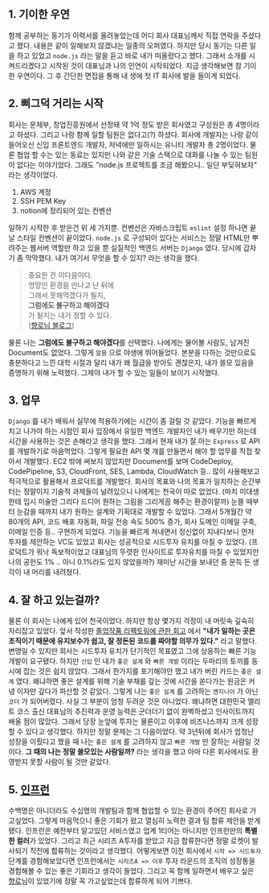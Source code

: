 ## 1\. 기이한 우연

함께 공부하는 동기가 이력서를 올려놓았는데 어디 회사 대표님께서 직접 연락을 주셨다고 했다. 
내용은 같이 일해보지 않겠냐는 일종의 오퍼였다. 하지만 당시 동기는 다른 일을 하고 있었고 `node.js` 라는 말을 듣고
바로 내가 떠올랐다고 했다. 그래서 소개를 시켜드리겠다고 시작된 것이 대표님과 나의 인연이 시작되었다. 
지금 생각해보면 참 기이한 우연이다. 그 후 간단한 면접을 통해 내 생에 첫 IT 회사에 발을 들이게 되었다.

## 2\. 삐그덕 거리는 시작

회사는 문체부, 창업진흥원에서 선정돼 약 1억 정도 받은 회사였고 구성원은 총 4명이라고 하셨다. 
그리고 나랑 함께 일할 팀원은 없다고(?) 하셨다. 회사에 개발자는 나랑 같이 들어오신 신입 프론트엔드 개발자, 
저녁에만 일하시는 유니티 개발자 총 2명이었다. 물론 협업 할 수는 있는 동료는 있지만 나와 같은 기술 스택으로 
대화를 나눌 수 있는 팀원이 없다는 이야기었다. 그래도 "node.js 프로젝트를 조금 해봤으니.. 일단 부딪혀보자" 
라는 생각이었다.  
1. AWS 계정  
2. SSH PEM Key  
3. notion에 정리되어 있는 컨벤션

일하기 시작한 후 받은건 위 세 가지뿐. 컨벤션은 자바스크립트 `eslint` 설정 하나면 끝날 스타일 컨벤션이 끝이었다.
`node.js` 로 구성되어 있다는 서비스는 정말 HTML만 뿌려주는 웹서버 역할만 하고 있을 뿐 
실질적인 백엔드 서버는 `Django` 였다. 당시에 갑자기 좀 막막했다. 내가 여기서 무엇을 할 수 있지? 
라는 생각을 했다.

> 중요한 건 이다음이다.  
> 엉망인 환경을 만나고 난 뒤에  
> 그래서 못해먹겠다가 될지,  
> **그럼에도 불구하고 해야겠다**  
> 가 될지는 내가 정할 수 있다.  
> ([향로님 블로그](https://jojoldu.tistory.com/599))

물론 나는 **그럼에도 불구하고 해야겠다**를 선택했다. 나에게는 물어볼 사람도, 
남겨진 Document도 없었다. 그렇게 `알몸` 으로 야생에 뛰어들었다. 본분을 다하는 것만으로도 
충분하다고 느낀 대학 시절과 달리 내가 왜 월급을 받아도 괜찮은지, 내가 쓸모 있음을 증명하기 위해 
노력했다. 그제야 내가 할 수 있는 일들이 보이기 시작했다.

## 3\. 업무

`Django` 를 내가 배워서 실무에 적용하기에는 시간이 좀 걸릴 것 같았다. 
기능을 빠르게 치고 나가야 하는 시점인 회사 입장에서 유일한 백엔드 개발자인 
내가 배우기만 하는데 시간을 사용하는 것은 손해라고 생각을 했다. 
그래서 현재 내가 잘 아는 `Express` 로 API를 개발하기로 마음먹었다. 
그렇게 필요한 API 몇 개를 만들면서 해야 할 업무를 직접 찾아서 개발했다. 
EC2 밖에 써보지 않았지만 Document를 보며 CodeDeploy, CodePipeline, S3, 
CloudFront, SES, Lambda, CloudWatch 등.. 많이 사용해보고 적극적으로 활용해서 
프로덕트를 개발했다. 회사의 목표와 나의 목표가 일치하는 순간부터는 정말이지 기술적 과제들이 
널려있으니 나에게는 천국이 따로 없었다. (마치 미대생한테 입시 미술만 그리다 드디어 원하는 
그림을 그리게끔 해주는 환경이랄까) 눈뜰 때부터 눈감을 때까지 내가 원하는 설계와 기획대로 개발할 수 있었다. 
그래서 5개월간 약 80개의 API, 코드 배포 자동화, 파일 전송 속도 500% 증가, 회사 도메인 이메일 구축, 
이메일 인증 등.. 구현하게 되었다. 기능을 빠르게 쳐내면서 정신없이 지내다보니 먼저 투자를 제안하는 VC도 있었고 회사는 성공적으로 시드투자 유치를 마칠 수 있었다. (프로덕트가 워낙 독보적이었고 대표님의 뚜렷한 인사이트로 투자유치를 마칠 수 있었지만 나의 공헌도 1% .. 아니 0.1%라도 있지 않았을까?) 재미난 시간을 보내던 중 문득 든 생각이 내 머리를 내려쳤다.

## 4\. 잘 하고 있는걸까?

물론 이 회사는 나에게 있어 천국이었다. 하지만 항상 몇가지 걱정이 내 머릿속 깊숙히 자리잡고 있었다. 앞서 작성한 
[졸업작품 리펙토링에 관한 회고](https://charming-kyu.tistory.com/15) 에서 
**"내가 일하는 곳은 조직이기 때문에 유지보수가 쉽고, 잘 정돈된 코드를 짜야할 의무가 있다."**
라고 말했다. 변명일 수 있지만 회사는 시드투자 유치가 단기적인 목표였고 그에 상응하는 빠른 기능 개발이 요구됐다.
하지만 `신입` 인 내가 `좋은 설계` 와 `빠른 개발` 이라는 두마리의 토끼를 동시에 잡는 것은 쉽지 않았다. 그래서 
한가지를 포기해야만 했고 내가 버린 카드는 `좋은 설계` 였다. 왜냐하면 좋은 설계를 위해 기술 부채를 갚는 것에 시간을 쏟다가는
원금은 커녕 이자만 갚다가 파산할 것 같았다. 그렇게 나는 `좋은 설계` 를 고려하는 `엔지니어` 가 아닌 `코더` 가 되어버렸다. 
사실 그 부분이 엄청 두려운 것은 아니었다. 왜냐하면 대한민국 엘리트 코스 출신 대표님의 추진력과 운영 능력은 
군더더기 없이 완벽하셨고 인사이트까지 배울 점이 많았다. 그래서 당장 눈앞에 투자는 물론이고 이후에 비즈니스까지 
크게 성장할 수 있다고 생각했다. 하지만 정말 문제는 그 다음이었다. 약 3년뒤에 회사가 엄청난 성장을 이뤘다고 했을 때 
나는 `좋은 설계` 를 고려하지 않고 `빠른 개발` 만 잘하는 사람일 것이다. **그 때의 나는 정말 쓸모있는 사람일까?** 라는 생각을 했고 아마 다른 회사에서도 환영받지 못할 사람이 될 것만 같았다.

## 5\. [인프런](https://www.inflearn.com/)
수백명은 아니더라도 수십명의 개발팀과 함께 협업할 수 있는 환경이 주어진 회사로 가고싶었다. 그렇게 마음먹으니 좋은 기회가 왔고 열심히 노력한 결과 팀 합류 제안을 받게 됐다. 인프런은 예전부터 알고있던 서비스였고 업계 1티어는 아니지만 인프런만의 **특별한 컬러**가 있었다. 그리고 최근 시리즈 A투자를 받았고 지금 합류한다면 정말 로켓이 발사되기 직전에 합류하는 것이라고 생각했다. 어떻게보면 이전 회사에서 `시작 => 시드투자` 단계를 경험해보았다면 인프런에서는 `시리즈A => 이후` 투자 라운드의 조직의 성장통을 경험해볼 수 있는 좋은 기회라고 생각이 들었다. 그리고 꼭 함께 일하면서 배우고 싶은 [향로](https://www.youtube.com/channel/UCSEOUzkGNCT_29EU_vnBYjg)님이 있었기에 정말 꼭 가고싶었는데 합류하게 되어 기쁘다.